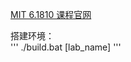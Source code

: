 [MIT 6.1810 课程官网](https://pdos.csail.mit.edu/6.1810/2022/)

搭建环境：  
'''
./build.bat \[lab_name\]
'''
